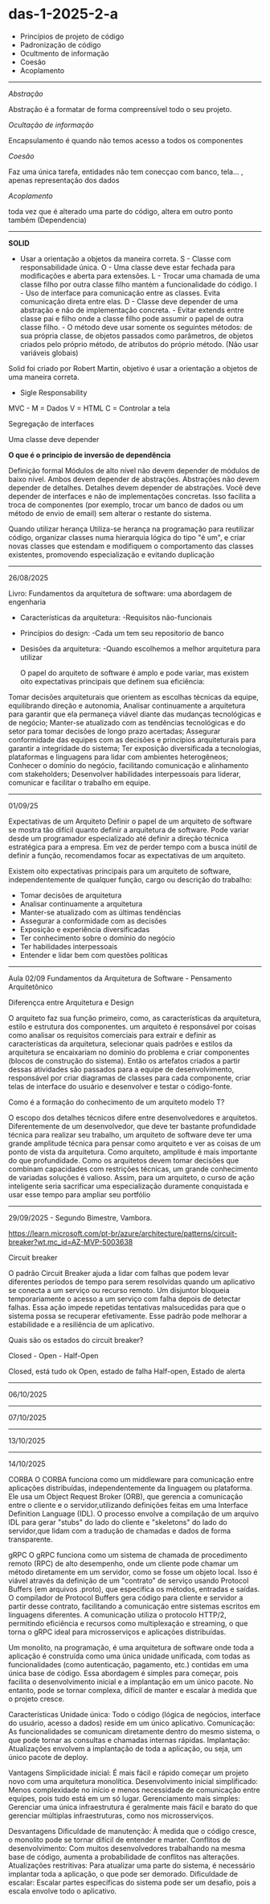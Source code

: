 # das-1-2025-2-a

* Princípios de projeto de código
* Padronização de código 
* Ocultmento de informação
* Coesão
* Acoplamento
_________________________________________________________________________________________________________________

*Abstração*

  Abstração é a formatar de forma compreensível todo o seu projeto.

*Ocultação de informação*

  Encapsulamento é quando não temos acesso a todos os componentes

*Coesão*

  Faz uma única tarefa, entidades não tem conecçao com banco, tela... , apenas representação dos dados

*Acoplamento*

  toda vez que é alterado uma parte do código, altera em outro ponto também (Dependencia)

___________________________________________________________________________________________________________________

**SOLID**

- Usar a orientação a objetos da maneira correta.
  S - Classe com responsabilidade única.
  O - Uma classe deve estar fechada para modificações e aberta para extensões.
  L - Trocar uma chamada de uma classe filho por outra classe filho mantém a funcionalidade do código.
  I - Uso de interface para comunicação entre as classes. Evita comunicação direta entre elas.
  D - Classe deve depender de uma abstração e não de implementação concreta.
      - Evitar extends entre classe pai e filho onde a classe filho pode assumir o papel de outra classe filho.
      - O método deve usar somente os seguintes métodos: de sua própria classe, de objetos passados como parâmetros, de objetos criados pelo próprio método, de atributos do próprio método. (Não usar variáveis globais)

Solid foi criado por Robert Martin, objetivo é usar a orientação a objetos de uma maneira correta.

* Sigle Responsability

MVC - M = Dados
      V = HTML
      C = Controlar a tela

Segregação de interfaces

Uma classe deve depender 

**O que é o principio de  inversão de dependência**

  Definição formal
Módulos de alto nível não devem depender de módulos de baixo nível. Ambos devem depender de abstrações.
Abstrações não devem depender de detalhes. Detalhes devem depender de abstrações.
Você deve depender de interfaces e não de implementações concretas.
Isso facilita a troca de componentes (por exemplo, trocar um banco de dados ou um método de envio de email) sem alterar o restante do sistema.

  Quando utilizar herança
Utiliza-se herança na programação para reutilizar código, organizar classes numa hierarquia lógica do tipo "é um", e criar novas
classes que estendam e modifiquem o comportamento das classes existentes, promovendo especialização e evitando duplicação

___________________________________________________________________________________________________________________

26/08/2025

Livro: Fundamentos da arquitetura de software: uma abordagem de engenharia

* Características da arquitetura:
  -Requisitos não-funcionais

* Princípios do design:
  -Cada um tem seu repositorio de banco

* Desisões da arquitetura:
  -Quando escolhemos a melhor arquitetura para utilizar

  O papel do arquiteto de software é amplo e pode variar, mas existem oito expectativas principais que definem sua eficiência:

Tomar decisões arquiteturais que orientem as escolhas técnicas da equipe, equilibrando direção e autonomia, Analisar
continuamente a arquitetura para garantir que ela permaneça viável diante das mudanças tecnológicas e de negócio;
Manter-se atualizado com as tendências tecnológicas e do setor para tomar decisões de longo prazo acertadas;
Assegurar conformidade das equipes com as decisões e princípios arquiteturais para garantir a integridade do sistema;
Ter exposição diversificada a tecnologias, plataformas e linguagens para lidar com ambientes heterogêneos;
Conhecer o domínio do negócio, facilitando comunicação e alinhamento com stakeholders;
Desenvolver habilidades interpessoais para liderar, comunicar e facilitar o trabalho em equipe.

___________________________________________________________________________________________________________________

01/09/25

Expectativas de um Arquiteto
Definir o papel de um arquiteto de software se mostra tão difícil quanto definir a arquitetura de software. Pode variar desde um programador especializado até definir a direção técnica estratégica para a empresa. Em vez de perder tempo com a busca inútil de definir a função, recomendamos focar as expectativas de um arquiteto.

Existem oito expectativas principais para um arquiteto de software, independentemente de qualquer função, cargo ou descrição do trabalho:

* Tomar decisões de arquitetura
* Analisar continuamente a arquitetura
* Manter-se atualizado com as últimas tendências
* Assegurar a conformidade com as decisões
* Exposição e experiência diversificadas
* Ter conhecimento sobre o domínio do negócio
* Ter habilidades interpessoais
* Entender e lidar bem com questões políticas

___________________________________________________________________________________________________________________

Aula 02/09
Fundamentos da Arquitetura de Software - Pensamento Arquitetônico

Diferençca entre Arquitetura e Design

O arquiteto faz sua função primeiro, como, as características da arquitetura, estilo e estrutura dos componentes. um arquiteto é responsável por coisas como analisar os requisitos comerciais para extrair e definir as características da arquitetura, selecionar quais padrões e estilos da arquitetura se encaixariam no domínio do problema e criar componentes (blocos de construção do sistema). Então os artefatos criados a partir dessas atividades são passados para a equipe de desenvolvimento, responsável por criar diagramas de classes para cada componente, criar telas de interface do usuário e desenvolver e testar o código-fonte.

Como é a formação do conhecimento de um arquiteto modelo T?

O escopo dos detalhes técnicos difere entre desenvolvedores e arquitetos. Diferentemente de um desenvolvedor, que deve ter bastante profundidade técnica para realizar seu trabalho, um arquiteto de software deve ter uma grande amplitude técnica para pensar como arquiteto e ver as coisas de um ponto de vista da arquitetura. Como arquiteto, amplitude é mais importante do que profundidade. Como os arquitetos devem tomar decisões que combinam capacidades com restrições técnicas, um grande conhecimento de variadas soluções é valioso. Assim, para um arquiteto, o curso de ação inteligente seria sacrificar uma especialização duramente conquistada e usar esse tempo para ampliar seu portfólio

___________________________________________________________________________________________________________________
  
29/09/2025 - Segundo Bimestre, Vambora.

https://learn.microsoft.com/pt-br/azure/architecture/patterns/circuit-breaker?wt.mc_id=AZ-MVP-5003638

Circuit breaker

O padrão Circuit Breaker ajuda a lidar com falhas que podem levar diferentes períodos de tempo para serem resolvidas quando um aplicativo se conecta a um serviço ou recurso remoto. Um disjuntor bloqueia temporariamente o acesso a um serviço com falha depois de detectar falhas. Essa ação impede repetidas tentativas malsucedidas para que o sistema possa se recuperar efetivamente. Esse padrão pode melhorar a estabilidade e a resiliência de um aplicativo.

Quais são os estados do circuit breaker?

Closed - Open - Half-Open

Closed, está tudo ok
Open, estado de falha
Half-open, Estado de alerta

 ___________________________________________________________________________________________________________________

 06/10/2025


 ___________________________________________________________________________________________________________________
 
  07/10/2025
  
___________________________________________________________________________________________________________________

  13/10/2025

___________________________________________________________________________________________________________________

 14/10/2025

  CORBA
    O CORBA funciona como um middleware para comunicação entre aplicações distribuídas, independentemente da linguagem ou plataforma. Ele usa um Object Request Broker (ORB),
    que gerencia a comunicação entre o cliente e o servidor,utilizando definições feitas em uma Interface Definition Language (IDL).
    O processo envolve a compilação de um arquivo IDL para gerar "stubs" do lado do cliente e "skeletons" do lado do servidor,que lidam com a tradução de chamadas e dados de forma transparente. 

  gRPC
    O gRPC funciona como um sistema de chamada de procedimento remoto (RPC) de alto desempenho, onde um cliente pode chamar um método diretamente em um servidor,
    como se fosse um objeto local. Isso é viável através da definição de um "contrato" de serviço usando Protocol Buffers (em arquivos .proto), que especifica os métodos, entradas e saídas.
    O compilador de Protocol Buffers gera código para cliente e servidor a partir desse contrato, facilitando a comunicação entre sistemas escritos em linguagens diferentes.
    A comunicação utiliza o protocolo HTTP/2, permitindo eficiência e recursos como multiplexação e streaming, o que torna o gRPC ideal para microsserviços e aplicações distribuídas.

Um monolito, na programação, é uma arquitetura de software onde toda a aplicação é construída como uma única unidade unificada, com todas as funcionalidades (como autenticação, pagamento, etc.) contidas em uma única base de código. Essa abordagem é simples para 
começar, pois facilita o desenvolvimento inicial e a implantação em um único pacote. No entanto, pode se tornar complexa, difícil de manter e escalar à medida que o projeto cresce. 

  Características
Unidade única: Todo o código (lógica de negócios, interface do usuário, acesso a dados) reside em um único aplicativo. 
Comunicação: As funcionalidades se comunicam diretamente dentro do mesmo sistema, o que pode tornar as consultas e chamadas internas rápidas. 
Implantação: Atualizações envolvem a implantação de toda a aplicação, ou seja, um único pacote de deploy. 

  Vantagens
Simplicidade inicial: É mais fácil e rápido começar um projeto novo com uma arquitetura monolítica. 
Desenvolvimento inicial simplificado: Menos complexidade no início e menos necessidade de comunicação entre equipes, pois tudo está em um só lugar. 
Gerenciamento mais simples: Gerenciar uma única infraestrutura é geralmente mais fácil e barato do que gerenciar múltiplas infraestruturas, como nos microsserviços. 

  Desvantagens
Dificuldade de manutenção: À medida que o código cresce, o monolito pode se tornar difícil de entender e manter. 
Conflitos de desenvolvimento: Com muitos desenvolvedores trabalhando na mesma base de código, aumenta a probabilidade de conflitos nas alterações. 
Atualizações restritivas: Para atualizar uma parte do sistema, é necessário implantar toda a aplicação, o que pode ser demorado. 
Dificuldade de escalar: Escalar partes específicas do sistema pode ser um desafio, pois a escala envolve todo o aplicativo. 































 
  
